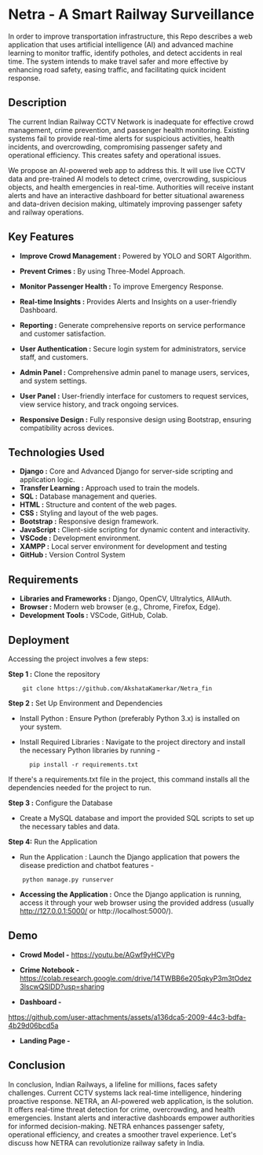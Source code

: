 
# Netra - A Smart Railway Surveillance


In order to improve transportation infrastructure, this Repo describes a web application that uses artificial intelligence (AI) and advanced machine learning to monitor traffic, identify potholes, and detect accidents in real time. The system intends to make travel safer and more effective by enhancing road safety, easing traffic, and facilitating quick incident response.
## Description


The current Indian Railway CCTV Network is inadequate for effective crowd management, crime prevention, and passenger health monitoring. Existing systems fail to provide real-time alerts for suspicious activities, health incidents, and overcrowding, compromising passenger safety and operational efficiency. This creates safety and operational issues.

We propose an AI-powered web app to address this. It will use live CCTV data and pre-trained AI models to detect crime, overcrowding, suspicious objects, and health emergencies in real-time. Authorities will receive instant alerts and have an interactive dashboard for better situational awareness and data-driven decision making, ultimately improving passenger safety and railway operations.
## Key Features 


- **Improve Crowd Management :** Powered by YOLO and SORT Algorithm.
- **Prevent Crimes :** By using Three-Model Approach.

- **Monitor Passenger Health :** To improve Emergency Response.

- **Real-time Insights :** Provides Alerts and Insights on a user-friendly Dashboard.

- **Reporting :** Generate comprehensive reports on service performance and customer satisfaction.

- **User Authentication :** Secure login system for administrators, service staff, and customers.

- **Admin Panel :** Comprehensive admin panel to manage users, services, and system settings.

- **User Panel :** User-friendly interface for customers to request services, view service history, and track ongoing services.

- **Responsive Design :** Fully responsive design using Bootstrap, ensuring compatibility across devices.


## Technologies Used 

* **Django :** Core and Advanced Django for server-side scripting and application logic.
* **Transfer Learning :** Approach used to train the models. 
* **SQL :** Database management and queries.
* **HTML :** Structure and content of the web pages.
* **CSS :** Styling and layout of the web pages.
* **Bootstrap :** Responsive design framework.
* **JavaScript :** Client-side scripting for dynamic content and interactivity.
* **VSCode :** Development environment.
* **XAMPP :** Local server environment for development and testing
* **GitHub :** Version Control System






## Requirements 

* **Libraries and Frameworks :** Django, OpenCV, Ultralytics, AllAuth. 
* **Browser :** Modern web browser (e.g., Chrome, Firefox, Edge).
* **Development Tools :** VSCode, GitHub, Colab.
## Deployment



Accessing the project involves a few steps:

**Step 1 :** Clone the repository
```
    git clone https://github.com/AkshataKamerkar/Netra_fin

```

**Step 2 :** Set Up Environment and Dependencies

* Install Python : Ensure Python (preferably Python 3.x) is installed on your system.

* Install Required Libraries : Navigate to the project directory and install the necessary Python libraries by running -

```
      pip install -r requirements.txt
```

If there's a requirements.txt file in the project, this command installs all the dependencies needed for the project to run.


**Step 3 :** Configure the Database

* Create a MySQL database and import the provided SQL scripts to set up the necessary tables and data.


**Step 4:** Run the Application

* Run the Application : Launch the Django application that powers the disease prediction and chatbot features -

```
    python manage.py runserver
```

* **Accessing the Application :** Once the Django application is running, access it through your web browser using the provided address (usually http://127.0.0.1:5000/ or http://localhost:5000/). 

## Demo

* **Crowd Model -** https://youtu.be/AGwf9yHCVPg
 
* **Crime Notebook -** https://colab.research.google.com/drive/14TWBB6e205qkyP3m3tOdez3lscwQSIDD?usp=sharing

* **Dashboard -**
 
https://github.com/user-attachments/assets/a136dca5-2009-44c3-bdfa-4b29d06bcd5a

* **Landing Page -** 

## Conclusion

In conclusion, Indian Railways, a lifeline for millions, faces safety challenges. Current CCTV systems lack real-time intelligence, hindering proactive response.
NETRA, an AI-powered web application, is the solution. It offers real-time threat detection for crime, overcrowding, and health emergencies. Instant alerts and interactive dashboards empower authorities for informed decision-making.
NETRA enhances passenger safety, operational efficiency, and creates a smoother travel experience. Let's discuss how NETRA can revolutionize railway safety in India.
